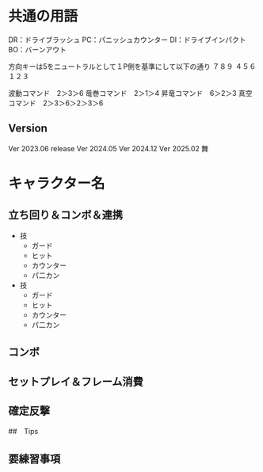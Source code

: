 # 共通の用語

DR：ドライブラッシュ
PC：パニッシュカウンター
DI：ドライブインパクト
BO：バーンアウト

方向キーは5をニュートラルとして１P側を基準にして以下の通り
７８９
４５６
１２３

波動コマンド　2＞3＞6
竜巻コマンド　2＞1＞4
昇竜コマンド　6＞2＞3
真空コマンド　2＞3＞6＞2＞3＞6

## Version
Ver 2023.06 release
Ver 2024.05
Ver 2024.12
Ver 2025.02 舞

<!-- テンプレート -->
# キャラクター名
## 立ち回り＆コンボ＆連携
* 技  
  * ガード
  * ヒット
  * カウンター
  * パ二カン
* 技  
  * ガード
  * ヒット
  * カウンター
  * パ二カン
## コンボ

## セットプレイ＆フレーム消費

## 確定反撃



##　Tips

## 要練習事項

